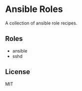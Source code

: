 # Ansible Roles

A collection of ansible role recipes.

## Roles

- ansible
- sshd

## License

MIT
